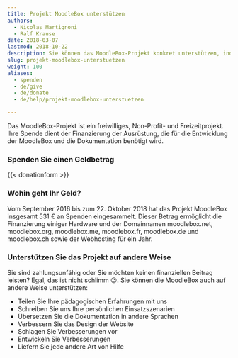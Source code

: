 ```yaml
---
title: Projekt MoodleBox unterstützen
authors:
  - Nicolas Martignoni
  - Ralf Krause
date: 2018-03-07
lastmod: 2018-10-22
description: Sie können das MoodleBox-Projekt konkret unterstützen, indem Sie zu den Kosten beitragen und die Motivation für seine Weiterentwicklung erhöhen
slug: projekt-moodlebox-unterstuetzen
weight: 100
aliases:
  - spenden
  - de/give
  - de/donate
  - de/help/projekt-moodlebox-unterstuetzen

---
```

Das MoodleBox-Projekt ist ein freiwilliges, Non-Profit- und Freizeitprojekt. Ihre Spende dient der Finanzierung der Ausrüstung, die für die Entwicklung der MoodleBox und die Dokumentation benötigt wird.

### Spenden Sie einen Geldbetrag

{{< donationform >}}

### Wohin geht Ihr Geld?

Vom September 2016 bis zum 22. Oktober 2018 hat das Projekt MoodleBox insgesamt 531 € an Spenden eingesammelt. Dieser Betrag ermöglicht die Finanzierung einiger Hardware und der Domainnamen moodlebox.net, moodlebox.org, moodlebox.me, moodlebox.fr, moodlebox.de und moodlebox.ch sowie der Webhosting für ein Jahr.

### Unterstützen Sie das Projekt auf andere Weise

Sie sind zahlungsunfähig oder Sie möchten keinen finanziellen Beitrag leisten? Egal, das ist nicht schlimm 😉. Sie können die MoodleBox auch auf andere Weise unterstützen:

  * Teilen Sie Ihre pädagogischen Erfahrungen mit uns
  * Schreiben Sie uns Ihre persönlichen Einsatzszenarien
  * Übersetzen Sie die Dokumentation in andere Sprachen
  * Verbessern Sie das Design der Website
  * Schlagen Sie Verbesserungen vor
  * Entwickeln Sie Verbesserungen
  * Liefern Sie jede andere Art von Hilfe
